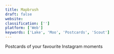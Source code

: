 ```yaml
---
title: Mapbrush
draft: false 
website: 
classification: ['']
platform: ['Web']
keywords: ['Lake', 'Moo', 'Postcards', 'Scout']
---
```

Postcards of your favourite Instagram moments